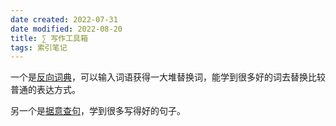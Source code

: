 ```yaml
---
date created: 2022-07-31
date modified: 2022-08-20
title: ∑ 写作工具箱
tags: 索引笔记
---
```


一个是[反向词典](https://link.zhubai.love/api/link?url=https%3A%2F%2Fwantwords.net%2F&post_id=2165367294673862656&subscriber_id=2130693475836944384&token=de7a55e1f834b445fbd3034c9ee4ce77&timestamp=1659238077937&signature=634f92ab4c1c1ebfd5b332ab8e6e701d2273b53cedabc6ab7faea6dfd46adef5)，可以输入词语获得一大堆替换词，能学到很多好的词去替换比较普通的表达方式。

另一个是[据意查句](https://link.zhubai.love/api/link?url=https%3A%2F%2Fwantquotes.net%2F&post_id=2165367294673862656&subscriber_id=2130693475836944384&token=de7a55e1f834b445fbd3034c9ee4ce77&timestamp=1659238077937&signature=634f92ab4c1c1ebfd5b332ab8e6e701d2273b53cedabc6ab7faea6dfd46adef5)，学到很多写得好的句子。
